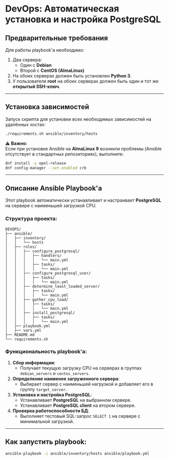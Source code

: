 # **DevOps: Автоматическая установка и настройка PostgreSQL**

## **Предварительные требования**  
Для работы playbook'а необходимо:  
1. Два сервера:  
   - Один с **Debian**  
   - Второй с **CentOS (AlmaLinux)**  
2. На обоих серверах должен быть установлен **Python 3**.  
3. У пользователя **root** на обоих серверах должен быть один и тот же **открытый SSH-ключ**.  

---

## **Установка зависимостей**  
Запуск скрипта для установки всех необходимых зависимостей на удалённых хостах:  
```bash
./requirements.sh ansible/inventory/hosts
```
⚠ **Важно:**  
Если при установке Ansible на **AlmaLinux 9** возникли проблемы (Ansible отсутствует в стандартных репозиториях), выполните:  
```bash
dnf install -y epel-release
dnf config-manager --set-enabled crb
```

---

## **Описание Ansible Playbook'а**  
Этот playbook автоматически устанавливает и настраивает **PostgreSQL** на сервере с наименьшей загрузкой CPU.  

### **Структура проекта:**  
```
DEVOPS/
├── ansible/
│   ├── inventory/
│   │   └── hosts
│   ├── roles/
│   │   ├── configure_postgresql/
│   │   │   ├── handlers/
│   │   │   │   └── main.yml
│   │   │   ├── tasks/
│   │   │   │   └── main.yml
│   │   ├── configure_postgresql_user/
│   │   │   ├── tasks/
│   │   │   │   └── main.yml
│   │   ├── determine_least_loaded_server/
│   │   │   ├── tasks/
│   │   │   │   └── main.yml
│   │   ├── gather_cpu_load/
│   │   │   ├── tasks/
│   │   │   │   └── main.yml
│   │   ├── install_postgresql/
│   │   │   ├── tasks/
│   │   │   │   └── main.yml
│   ├── playbook.yml
│   ├── vars.yml
├── README.md
└── requirements.sh
```

### **Функциональность playbook'а:**  
1. **Сбор информации**:  
   - Получает текущую загрузку CPU на серверах в группах `debian_servers` и `centos_servers`.  
2. **Определение наименее загруженного сервера**:  
   - Выбирает сервер с наименьшей нагрузкой и добавляет его в группу `target_server`.  
3. **Установка и настройка PostgreSQL**:  
   - Устанавливает **PostgreSQL** на выбранном сервере.  
   - Устанавливает **PostgreSQL client** на втором сервере.  
4. **Проверка работоспособности БД**:  
   - Выполняет тестовый SQL-запрос `SELECT 1` на сервере с минимальной загрузкой.  

---

## **Как запустить playbook:**  
```bash
ansible-playbook -i ansible/inventory/hosts ansible/playbook.yml
```